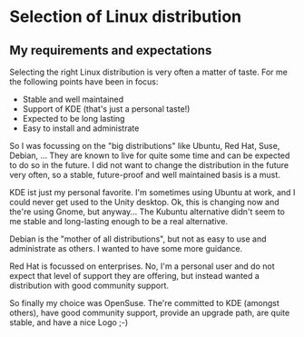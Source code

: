 # Selection of Linux distribution

## My requirements and expectations

Selecting the right Linux distribution is very often a matter of taste. For me the following points have been in focus:

* Stable and well maintained
* Support of KDE (that's just a personal taste!)
* Expected to be long lasting
* Easy to install and administrate

So I was focussing on the "big distributions" like Ubuntu, Red Hat, Suse, Debian, ... They are known to live for quite some time and can be expected to do so in the future. I did not want to change the distribution in the future very often, so a stable, future-proof and well maintained basis is a must.

KDE ist just my personal favorite. I'm sometimes using Ubuntu at work, and I could never get used to the Unity desktop. Ok, this is changing now and the're using Gnome, but anyway... The Kubuntu alternative didn't seem to me stable and long-lasting enough to be a real alternative.

Debian is the "mother of all distributions", but not as easy to use and administrate as others. I wanted to have some more guidance.

Red Hat is focussed on enterprises. No, I'm a personal user and do not expect that level of support they are offering, but instead wanted a distribution with good community support.

So finally my choice was OpenSuse. The're committed to KDE (amongst others), have good community support, provide an upgrade path, are quite stable, and have a nice Logo ;-)
